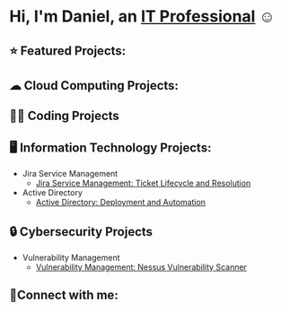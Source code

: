 # Hi, I'm Daniel, an [IT Professional](https://www.linkedin.com/in/danielrmathew/) ☺
## ⭐ Featured Projects:
## ☁ Cloud Computing Projects:
## 👨‍💻 Coding Projects
## 🖥️ Information Technology Projects:
+ Jira Service Management <br>
  - [Jira Service Management: Ticket Lifecycle and Resolution](https://github.com/drmathew23/Jira-Automation)
+ Active Directory
  - [Active Directory: Deployment and Automation](https://github.com/drmathew23/Active-Directory)
## 🔒 Cybersecurity Projects
+ Vulnerability Management
  - [Vulnerability Management: Nessus Vulnerability Scanner](https://github.com/drmathew23/vulnerability-management-lab)

## 🤳Connect with me:


